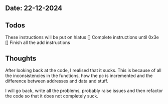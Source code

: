## Date: 22-12-2024

## Todos
These instructions will be put on hiatus
[] Complete instructions until 0x3e
[] Finish all the add instructions

## Thoughts
After looking back at the code, I realised that it sucks. This is because of all the inconsistencies
in the functions, how the pc is incremented and the difference between addresses and data and stuff.

I will go back, write all the problems, probably raise issues and then refactor the code so that it
does not completely suck.
